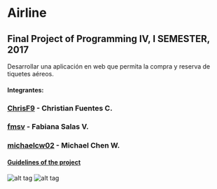# Airline
## Final Project of Programming IV, I SEMESTER, 2017

Desarrollar una aplicación en web que permita la compra y reserva de tiquetes aéreos.

#### Integrantes:

### [ChrisF9](https://github.com/ChrisF9) - Christian Fuentes C.
### [fmsv](https://github.com/fmsv) - Fabiana Salas V.
### [michaelcw02](https://github.com/michaelcw02) - Michael Chen W.

#### [Guidelines of the project](Proyecto_Aerolinea.pdf)

![alt tag](http://forthebadge.com/images/badges/built-with-love.svg) 
![alt tag](http://forthebadge.com/images/badges/built-by-developers.svg) 

